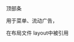 <!--
 * @Author: 黄宇/hyuishine
 * @Date: 2022-01-08 14:32:30
 * @LastEditors: 黄宇/hyuishine
 * @LastEditTime: 2022-01-08 14:32:31
 * @Description: 
 * @Email: hyuishine@gmail.com
 * @Company: 3xData
 * @youWant: add you want
-->

顶部条

用于菜单、流动广告，

在布局文件 layout中被引用